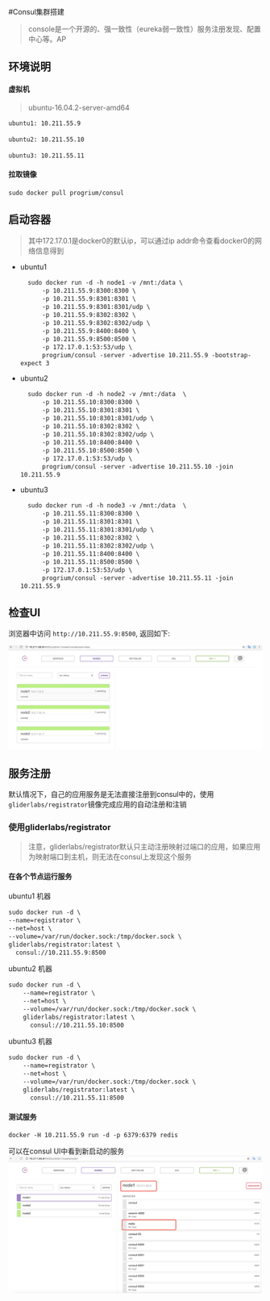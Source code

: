 #Consul集群搭建
> console是一个开源的、强一致性（eureka弱一致性）服务注册发现、配置中心等。AP

## 环境说明
 
#### 虚拟机
>ubuntu-16.04.2-server-amd64

    ubuntu1: 10.211.55.9

    ubuntu2: 10.211.55.10

    ubuntu3: 10.211.55.11
    
#### 拉取镜像

    sudo docker pull progrium/consul
    
## 启动容器
> 其中172.17.0.1是docker0的默认ip，可以通过ip addr命令查看docker0的网络信息得到

* ubuntu1


        sudo docker run -d -h node1 -v /mnt:/data \
            -p 10.211.55.9:8300:8300 \
            -p 10.211.55.9:8301:8301 \
            -p 10.211.55.9:8301:8301/udp \
            -p 10.211.55.9:8302:8302 \
            -p 10.211.55.9:8302:8302/udp \
            -p 10.211.55.9:8400:8400 \
            -p 10.211.55.9:8500:8500 \
            -p 172.17.0.1:53:53/udp \
            progrium/consul -server -advertise 10.211.55.9 -bootstrap-expect 3
        
* ubuntu2

    
        sudo docker run -d -h node2 -v /mnt:/data  \
            -p 10.211.55.10:8300:8300 \
            -p 10.211.55.10:8301:8301 \
            -p 10.211.55.10:8301:8301/udp \
            -p 10.211.55.10:8302:8302 \
            -p 10.211.55.10:8302:8302/udp \
            -p 10.211.55.10:8400:8400 \
            -p 10.211.55.10:8500:8500 \
            -p 172.17.0.1:53:53/udp \
            progrium/consul -server -advertise 10.211.55.10 -join 10.211.55.9
        
        
* ubuntu3


        sudo docker run -d -h node3 -v /mnt:/data  \
            -p 10.211.55.11:8300:8300 \
            -p 10.211.55.11:8301:8301 \
            -p 10.211.55.11:8301:8301/udp \
            -p 10.211.55.11:8302:8302 \
            -p 10.211.55.11:8302:8302/udp \
            -p 10.211.55.11:8400:8400 \
            -p 10.211.55.11:8500:8500 \
            -p 172.17.0.1:53:53/udp \
            progrium/consul -server -advertise 10.211.55.11 -join 10.211.55.9
        
        
## 检查UI

浏览器中访问 `http://10.211.55.9:8500`, 返回如下:

![](consul-ui-index.png)

## 服务注册
默认情况下，自己的应用服务是无法直接注册到consul中的，使用`gliderlabs/registrator`镜像完成应用的自动注册和注销

### 使用gliderlabs/registrator
> 注意，gliderlabs/registrator默认只主动注册映射过端口的应用，如果应用为映射端口到主机，则无法在consul上发现这个服务

#### 在各个节点运行服务

ubuntu1 机器

	sudo docker run -d \
    --name=registrator \
    --net=host \
    --volume=/var/run/docker.sock:/tmp/docker.sock \
    gliderlabs/registrator:latest \
      consul://10.211.55.9:8500
      
ubuntu2 机器

	sudo docker run -d \
	    --name=registrator \
	    --net=host \
	    --volume=/var/run/docker.sock:/tmp/docker.sock \
	    gliderlabs/registrator:latest \
	      consul://10.211.55.10:8500
	
ubuntu3 机器

	sudo docker run -d \
	    --name=registrator \
	    --net=host \
	    --volume=/var/run/docker.sock:/tmp/docker.sock \
	    gliderlabs/registrator:latest \
	      consul://10.211.55.11:8500
	      
#### 测试服务

	docker -H 10.211.55.9 run -d -p 6379:6379 redis
	
可以在consul UI中看到新启动的服务
![](redis-consul.png)